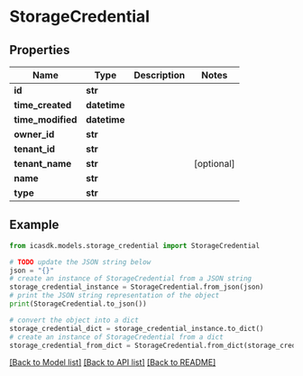 # StorageCredential


## Properties

Name | Type | Description | Notes
------------ | ------------- | ------------- | -------------
**id** | **str** |  | 
**time_created** | **datetime** |  | 
**time_modified** | **datetime** |  | 
**owner_id** | **str** |  | 
**tenant_id** | **str** |  | 
**tenant_name** | **str** |  | [optional] 
**name** | **str** |  | 
**type** | **str** |  | 

## Example

```python
from icasdk.models.storage_credential import StorageCredential

# TODO update the JSON string below
json = "{}"
# create an instance of StorageCredential from a JSON string
storage_credential_instance = StorageCredential.from_json(json)
# print the JSON string representation of the object
print(StorageCredential.to_json())

# convert the object into a dict
storage_credential_dict = storage_credential_instance.to_dict()
# create an instance of StorageCredential from a dict
storage_credential_from_dict = StorageCredential.from_dict(storage_credential_dict)
```
[[Back to Model list]](../README.md#documentation-for-models) [[Back to API list]](../README.md#documentation-for-api-endpoints) [[Back to README]](../README.md)



